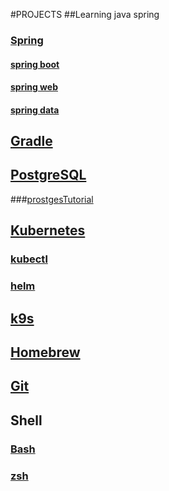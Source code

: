 #PROJECTS
##Learning java spring
### [Spring](https://spring.io)
#### [spring boot](https://spring.io/projects/spring-boot/)
#### [spring web](https://spring.io)
#### [spring data](https://spring.io/projects/spring-data)
## [Gradle](https://gradle.org)
## [PostgreSQL](https://www.postgresql.org)
###[prostgesTutorial](https://www.postgresqltutorial.com)
## [Kubernetes](https://kubernetes.io)
### [kubectl](https://kubernetes.io/docs/reference/kubectl/)
### [helm](https://helm.sh)
## [k9s](https://k9scli.io)
## [Homebrew](https://brew.sh)
## [Git](https://github.com)
## Shell
### [Bash](https://devhints.io/bash)
### [zsh](https://zsh.sourceforge.io)
